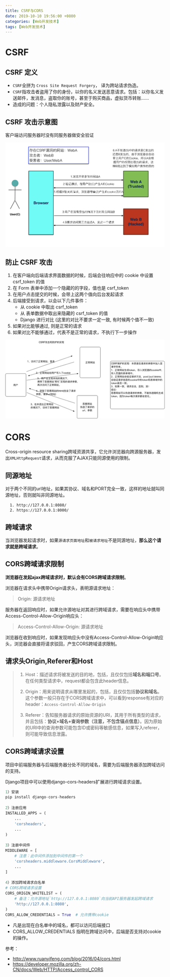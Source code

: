 ```yaml
---
title: CSRF与CORS
date: 2019-10-10 19:56:00 +0800
categories: [Web开发技术]
tags: [Web开发技术]
---
```

# CSRF

## CSRF 定义

- `CSRF`全拼为 `Cross Site Request Forgery`， 译为跨站请求伪造。
- `CSRF`指攻击者盗用了你的身份，以你的名义发送恶意请求。包括：以你名义发送邮件，发消息，盗取你的账号，甚至于购买商品，虚拟货币转账......
- 造成的问题：个人隐私泄露以及财产安全。

## CSRF 攻击示意图

客户端访问服务器时没有同服务器做安全验证

![](/refer/CSRF攻击过程.png)

## 防止 CSRF 攻击

1. 在客户端向后端请求界面数据的时候，后端会往响应中的 cookie 中设置 csrf_token 的值
2. 在 Form 表单中添加一个隐藏的的字段，值也是 csrf_token
3. 在用户点击提交的时候，会带上这两个值向后台发起请求
4. 后端接受到请求，以会以下几件事件：
    - 从 cookie 中取出 csrf_token
    - 从 表单数据中取出来隐藏的 csrf_token 的值
    - Django 进行对比 (这里的对比不要求一定一致, 有时候两个值不一致)
5. 如果对比能够通过, 则是正常的请求
6. 如果对比不能够通过，代表不是正常的请求，不执行下一步操作

![](/refer/CSRF攻击和防护的实现.jpg)

# CORS

Cross-origin resource sharing跨域资源共享，它允许浏览器向跨源服务器，发出`XMLHttpRequest`请求，从而克服了AJAX只能同源使用的限制。

## 同源地址

对于两个不同的url地址，如果其协议、域名和PORT完全一致，这样的地址就叫同源地址，否则就叫非同源地址。

```
  1. http://127.0.0.1:8080/
  2. https://127.0.0.1:8000/
```

## 跨域请求

当浏览器发起请求时，如果`源请求页面地址`和`被请求地址`不是同源地址，**那么这个请求就是跨域请求**。

## CORS跨域请求限制

**浏览器在发起ajax跨域请求时，默认会有CORS跨域请求限制**。

浏览器在请求头中携带Origin请求头，表明源请求地址：

> Origin: 源请求地址

服务器在返回响应时，如果允许源地址对其进行跨域请求，需要在响应头中携带Access-Control-Allow-Origin响应头：

> Access-Control-Allow-Origin: 源请求地址

浏览器在收到响应时，如果发现响应头中没有Access-Control-Allow-Origin响应头，浏览器会直接将请求驳回，产生CORS跨域请求限制。

## 请求头Origin,Referer和Host

> 1. Host：描述请求将被发送的目的地，包括，且仅仅包括**域名和端口号**。在任何类型请求中，request都会包含此header信息。
>
> 2. Origin：用来说明请求从哪里发起的，包括，且仅仅包括**协议和域名**。这个参数一般只存在于CORS跨域请求中，可以看到response有对应的header：`Access-Control-Allow-Origin`
> 3. Referer：告知服务器请求的原始资源的URI，其用于所有类型的请求，并且包括：**协议+域名+查询参数（注意，不包含锚点信息）**。因为原始的URI中的查询参数可能包含ID或密码等敏感信息，如果写入referer，则可能导致信息泄露。

## CORS跨域请求设置

项目中前端服务器与后端服务器分处不同的域名，需要为后端服务器添加跨域访问的支持。

Django项目中可以使用django-cors-headers扩展进行跨域请求设置。

```python
1）安装
pip install django-cors-headers

2）注册应用
INSTALLED_APPS = (
    ...
    'corsheaders',
    ...
)

3）注册中间件
MIDDLEWARE = [
    # 注意：此中间件添加到中间件的第一个
    'corsheaders.middleware.CorsMiddleware',
    ...
]

4）添加跨域请求白名单
# CORS跨域请求设置
CORS_ORIGIN_WHITELIST = (
    # 备注：允许源地址`http://127.0.0.1:8080`向当前API服务器发起跨域请求
    'http://127.0.0.1:8080',
)
CORS_ALLOW_CREDENTIALS = True  # 允许携带cookie
```

- 凡是出现在白名单中的域名，都可以访问后端接口
- CORS_ALLOW_CREDENTIALS 指明在跨域访问中，后端是否支持对cookie的操作。

参考：

- http://www.ruanyifeng.com/blog/2016/04/cors.html
- https://developer.mozilla.org/zh-CN/docs/Web/HTTP/Access_control_CORS